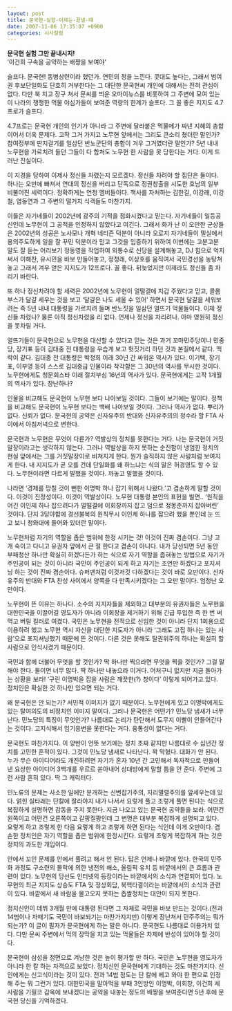 ```yaml
---
layout: post
title: 문국현-실험-이제는-끝낼-때
date: 2007-11-06 17:35:07 +0900
categories: 시사칼럼
---
```

**문국현 실험 그만 끝내시지!**  
‘이건희 구속을 공약하는 배짱을 보여야’

슬프다. 문국현! 동병상련이라 했던가. 연민의 정을 느낀다. 콧대도 높다는, 그래서 범여권 후보단일화도 단호히 거부한다는 그 대단한 문국현씨 개인에 대해서는 전혀 관심이 없다. 다만 북 치고 장구 쳐서 문씨를 띄운 오마이뉴스를 비롯하여 그 주변에 모여 있는 이 나라의 쟁쟁한 먹물 야심가들이 보여준 역량의 한계가 슬프다. 그 꼴 좋은 지지도 4.7프로가 슬프다. 

4.7프로는 문국현 개인의 인기가 아니라 그 주변에 달라붙은 먹물떼가 짜낸 지혜의 총합이어서 더욱 문제다. 고작 그거 가지고 노무현 앞에서는 그리도 큰소리 쳤더란 말인가? 참여정부에 딴지걸기를 일삼던 반노군단의 총합이 겨우 그거였더란 말인가? 5년 내내 노무현을 가르치려 들던 그들이 다 합쳐도 노무현 한 사람을 못 당한다는 거다. 이게 드러난 진실이다. 

이 지경을 당하여 이제사 정신들 차렸는지 모르겠다. 정신들 차려야 할 집단은 둘이다. 하나는 오만에 빠져서 연대의 정신을 버리고 단독으로 정권창출을 시도한 호남의 일부 비뚤어진 세력이다. 정확하게는 연청 멤버들이다. 책사를 자처하는 김한길, 이강래, 이강철, 염동연과 그 주변의 떨거지 식객들도 마찬가지. 

이들은 자기네들이 2002년에 광주의 기적을 점화시켰다고 믿는다. 자기네들이 일등공신인데 노무현이 그 공적을 인정하지 않았다고 여긴다. 그래서 화가 난 이 오만한 군상들은 2002년의 성공은 노사모나 개혁 네티즌 덕분이 아니라 오로지 자기네들이 밀실에서 용의주도하게 일을 잘 꾸민 덕분이라 믿고 그것을 입증하기 위하여 이번에는 고분고분 말도 잘 듣는 어리보기 정동영을 작업하여 외통수로 신당을 설계해놓고, DJ 힘으로 억지 써서 이해찬, 유시민을 바보 만들어놓고, 정청래, 이상호를 움직여서 국민경선을 농탕쳐놓고 그래서 겨우 얻은 지지도가 12프로다. 꼴 좋다. 뒤늦었지만 이제라도 정신들 좀 차리기 바란다. 

또 하나 정신차려야 할 세력은 2002년에 노무현이 얼떨결에 지갑 주웠다고 믿고, 콜롬부스가 달걀 세우는 것을 보고 ‘달걀은 나도 세울 수 있어’ 하면서 문국현 달걀을 세워보려는 즉 5년 내내 대통령을 가르치려 들며 반노짓을 일삼던 얼뜨기 먹물들이다. 이제 정신들 차렸나? 물론 아직 정신차렸을 리 없다. 언제나 정신을 차리려나. 아마 영원히 정신을 못차릴 거다. 

얼뜨기들이 문국현으로 노무현을 대신할 수 있다고 믿는 것은 과거 꼬마민주당이나 민중당, 장기표 등이 김대중 전 대통령을 우습게 보고 헛짓거리 하던 것과 본질에서 같다. 맥락이 같다. 김대중 전 대통령은 박정희 이래 30년 간 싸워온 역사가 있다. 이기택, 장기표, 이부영 등이 스스로 김대중급 인물이라 착각함은 그 30년의 역사를 무시한 것이다. 노무현에게도 청문회스타 이래 절치부심 16년의 역사가 있다. 문국현에게는 고작 1개월의 역사가 있다. 장난하나? 

인물을 비교해도 문국현이 노무현 보다 나아보일 것이다. 그들이 보기에는 말이다. 정책을 비교해도 문국현이 노무현 보다는 백배 나아보일 것이다. 그러나 역사가 없다. 뿌리가 없다. 신뢰가 없다. 문국현의 공약은 신자유주의 반대와 신자유주의의 정수라 할 FTA 사이에서 아침저녁으로 변한다. 

문국현과 노무현은 무엇이 다른가? 역발상의 정치를 못한다는 거다. 나는 문국현이 거짓말장이라고는 생각하지 않는다. 그러나 역발상을 하지 못하는 순진함이 냉엄한 정치의 현실 앞에서는 그를 거짓말장이로 비쳐지게 한다. 뭔가 솔직하지 않은 사람처럼 보여지게 한다. 내 지지도가 곧 오를 건데 단일화를 왜 하느냐는 식의 말은 허경영도 할 수 있다. 노무현이라면 다르게 말했을 것이다. 까놓고 말했을 것이다. 

나라면 ‘경제를 망칠 것이 뻔한 이명박 하나 잡기 위해서 나왔다.’고 겸손하게 말할 것이다. 이것이 진정성이다. 이것이 역발상이다. 노무현 대통령 본인의 표현을 빌면.. ‘원칙을 어긴 이인제 하나 잡으려다가 얼떨결에 이회창까지 잡고 덤으로 정몽준까지 잡아버린’ 것이다. 단지 3당야합에 경선불복의 원칙무시 이인제 하나를 잡으려 했을 뿐인데 눈 뜨고 보니 청와대에 들어와 있더란 말이다. 

노무현처럼 자기의 역할을 좁은 범위에 한정 시키는 것! 이것이 진짜 겸손이다. 그냥 고개 숙이고 다니고 유권자 앞에서 큰 절 한다고 겸손이 아니다. 내가 당선되면 5년 동안 부패청산 하나만 확실히 하겠다든가 하는 식으로 자기 역할을 좁혀놓는 방법으로 자기가 주인공이 되는 것이 아니라 국민이 주인공이 되게 하고 자기는 조연만 하겠다고 포지셔닝 하는 것이 진짜 겸손이다. 슈퍼맨처럼 이것저것 다하겠다는 것이 바로 오만이다. 신자유주의 반대와 FTA 찬성 사이에서 양쪽을 다 만족시키겠다는 그 오만 말이다. 엄청난 오만이다. 

노무현이 뜬 이유는 하나다. 소수의 지지자들을 제외하고 대부분의 유권자들은 노무현을 대한민국을 이끌어갈 영도자가 아니라 이회창을 제거하기 위해 긴급 투입한 즉 한 번 써먹고 버릴 킬러로 여겼다. 국민은 노무현을 전적으로 신임한 것이 아니라 단지 1회용으로 이용하려 했고 노무현 역시 자신을 대단한 지도자가 아니라 ‘그래도 고집 하나는 있는 사람’으로 포지셔닝했기 때문에 뜬 것이다. 다른 것은 못해도 탈권위주의 하나는 확실히 할 사람으로 인식시켰기 때문이다. 

국민과 함께 더불어 무엇을 할 것인가? 딱 하나만 찍으라면 무엇을 찍을 것인가? 그걸 말해야 한다. 둘이면 너무 많다. 딱 하나만 내놓으라 이거다. 어처구니 없지만 지금 돌아가는 상황을 보라! ‘구린 이명박을 잡을 사람은 깨끗한(?) 창이다’ 이렇게 되어가고 있다. 정치인은 확실한 것 하나만 있으면 되는 거다. 

왜 문국현은 안 되는가? 서민적 이미지가 없기 때문이다. 노무현에게 있고 이명박에게도 있는 탈여의도의 비정치인 이미지 말이다. 그러나 문국현은 어떤가? 민노당 냄새가 너무 난다. 민노당의 특징이 무엇인가? 나름대로 논리가 탄탄해서 도무지 이빨이 안들어간다는 것이다. 고지식해서 임기응변을 못한다는 거다. 융통성이 없다는 거다.

문국현도 마찬가지다. 이 양반이 언뜻 보기에는 정치 초짜 같지만 나름대로 수 십년간 정치를 고민한 흔적이 있다. 그것이 민노당 냄새로 나타난다. 꽉 막혔다. 대화가 안 된다. 누가 무슨 아이디어라도 개진하려면 자기가 혼자 10년 간 고민해서 독자적으로 만들어낸 요상한 아이디어 3백개를 우르르 쏟아내어 상대방에게 말할 틈을 안 준다. 주변에 그런 사람 흔히 있다. 딱 그 캐릭터다. 

민노류의 문제는 사소한 일에만 분개하는 신변잡기주의, 지리멸렬주의를 앞세우는데 있다. 얽힌 실타래는 단칼에 잘라야지 내가 나서서 요렇게 풀고 조렇게 풀면 된다는 식으로 복잡하게 설명하면 감동을 주지 못한다. 지금 나오고 있는 문국현 공약들을 보라. 어떤건 왼쪽이고 어떤건 오른쪽이고 갈팡질팡인데 그 변명은 대부분 복잡하게 설명되고 있다. 요렇게 하고 조렇게 한 다음 요렇게 하고 조렇게 하면 된다는 식인데 이게 오만이다. 겸손한 정치인은 자기 역할을 좁은 범위에 한정시킨다. 요렇게 조렇게 복잡하게 하는 것은 정치의 과도한 개입이다. 

안에서 꼬인 문제를 안에서 풀려고 해서 안 된다. 답은 언제나 바깥에 있다. 한국의 민주화 과정도 구소련의 몰락에 의한 냉전의 해소, 올림픽 유치 등 바깥에서의 큰 흐름과 관련이 있다. 노무현의 당선도 인터넷의 등장이라는 바깥에서의 소식과 연결되어 있다. 노무현의 최근 지지도 상승도 FTA 및 정상회담, 북핵타결이라는 바깥에서의 소식과 관련이 있다. 바깥에서 새 바람을 몰고오지 못하는 좁쌀정치는 대안이 되지 못한다. 

정치신인이 데뷔 3개월 만에 대통령 된다면 그 자체로 국민을 바보 만드는 것이다.(전과 14범이나 차떼기도 국민이 바보되기는 마찬가지지만) 이렇게 장난쳐서 민주주의는 뭐가 되는가? 이 글이 필자가 문국현에게 하는 말은 아니다. 문국현도 나름대로 이용가치 있다. 다만 문씨 주변에서 먹의 장막을 치고 있는 먹물들은 차제에 반성이 있어야 할 것이다. 

문국현이 삼성을 정면으로 겨냥한 것은 높이 평가할 만 하다. 국민은 노무현을 영도자가 아니라 한 칼 하는 자객으로 보았다. 정치신인 문국현에게 기대하는 것도 마찬가지다. 신인에게는 신고식이라는 것이 있다. 전과 14범 정도는 단 칼에 베고 와야 한 편으로 인정해 주는 뭐 그런거 있다. 대한민국을 말아먹을 부패 3인방인 이명박, 이회창, 이건희 세 사람을 기필코 감옥에 보내겠다는 공약을 내놓는 정도의 배짱을 보여준다면 5년 후에 문국현 당신을 기억하겠다.